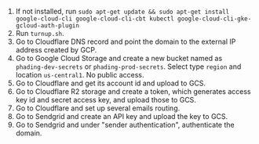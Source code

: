 1. If not installed, run `sudo apt-get update && sudo apt-get install google-cloud-cli google-cloud-cli-cbt kubectl google-cloud-cli-gke-gcloud-auth-plugin`
1. Run `turnup.sh`.
1. Go to Cloudflare DNS record and point the domain to the external IP address created by GCP.
1. Go to Google Cloud Storage and create a new bucket named as `phading-dev-secrets` or `phading-prod-secrets`. Select type `region` and location `us-central1`. No public access.
1. Go to Cloudflare and get its account id and upload to GCS.
1. Go to Cloudflare R2 storage and create a token, which generates access key id and secret access key, and upload those to GCS.
1. Go to Cloudflare and set up several emails routing.
1. Go to Sendgrid and create an API key and upload the key to GCS.
1. Go to Sendgrid and under "sender authentication", authenticate the domain.
